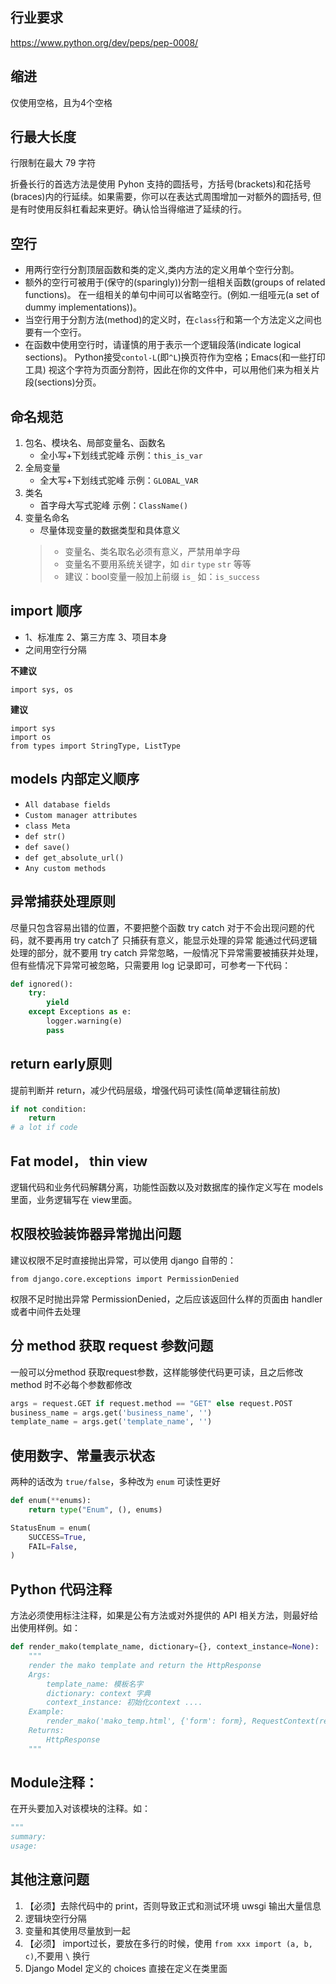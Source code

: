 
## 行业要求

https://www.python.org/dev/peps/pep-0008/

## 缩进

仅使用空格，且为4个空格

## 行最大长度

行限制在最大 79 字符

折叠长行的首选方法是使用 Pyhon 支持的圆括号，方括号(brackets)和花括号(braces)内的行延续。如果需要，你可以在表达式周围增加一对额外的圆括号, 但是有时使用反斜杠看起来更好。确认恰当得缩进了延续的行。

## 空行

+ 用两行空行分割顶层函数和类的定义,类内方法的定义用单个空行分割。
+ 额外的空行可被用于(保守的(sparingly))分割一组相关函数(groups of related functions)。 在一组相关的单句中间可以省略空行。(例如.一组哑元(a set of dummy implementations))。
+ 当空行用于分割方法(method)的定义时，在`class`行和第一个方法定义之间也要有一个空行。
+ 在函数中使用空行时，请谨慎的用于表示一个逻辑段落(indicate logical sections)。 Python接受`contol-L`(即`^L`)换页符作为空格；Emacs(和一些打印工具) 视这个字符为页面分割符，因此在你的文件中，可以用他们来为相关片段(sections)分页。
 

## 命名规范

1. 包名、模块名、局部变量名、函数名
    + 全小写+下划线式驼峰 示例：`this_is_var`
2. 全局变量
    + 全大写+下划线式驼峰 示例：`GLOBAL_VAR`
3. 类名
    + 首字母大写式驼峰 示例：`ClassName()`
4. 变量名命名
    + 尽量体现变量的数据类型和具体意义
    >+ 变量名、类名取名必须有意义，严禁用单字母
    >+ 变量名不要用系统关键字，如 `dir` `type` `str` 等等
    >+ 建议：bool变量一般加上前缀 `is_` 如：`is_success`

## import 顺序

+ 1、标准库   2、第三方库  3、项目本身
+ 之间用空行分隔


__不建议__

```
import sys, os
```

__建议__

```
import sys
import os
from types import StringType, ListType
```



## models 内部定义顺序

+ `All database fields`
+ `Custom manager attributes`
+ `class Meta`
+ `def str()`
+ `def save()`
+ `def get_absolute_url()`
+ `Any custom methods`

## 异常捕获处理原则

尽量只包含容易出错的位置，不要把整个函数 try catch
对于不会出现问题的代码，就不要再用 try catch了
只捕获有意义，能显示处理的异常
能通过代码逻辑处理的部分，就不要用 try catch
异常忽略，一般情况下异常需要被捕获并处理，但有些情况下异常可被忽略，只需要用 log 记录即可，可参考一下代码：

```py
def ignored():
    try:
        yield
    except Exceptions as e:
        logger.warning(e)
        pass
```

## return early原则

提前判断并 return，减少代码层级，增强代码可读性(简单逻辑往前放)

```py
if not condition:
    return
# a lot if code
```

## Fat model， thin view

逻辑代码和业务代码解耦分离，功能性函数以及对数据库的操作定义写在 models 里面，业务逻辑写在 view里面。

## 权限校验装饰器异常抛出问题

建议权限不足时直接抛出异常，可以使用 django 自带的：

`from django.core.exceptions import PermissionDenied`

权限不足时抛出异常 PermissionDenied，之后应该返回什么样的页面由 handler 或者中间件去处理


## 分 method 获取 request 参数问题

一般可以分method 获取request参数，这样能够使代码更可读，且之后修改 method 时不必每个参数都修改

```py
args = request.GET if request.method == "GET" else request.POST
business_name = args.get('business_name', '')
template_name = args.get('template_name', '')
```

## 使用数字、常量表示状态

两种的话改为 `true/false`，多种改为 `enum` 可读性更好

```py
def enum(**enums):
    return type("Enum", (), enums)

StatusEnum = enum(
    SUCCESS=True,
    FAIL=False,
)
```

## Python 代码注释

方法必须使用标注注释，如果是公有方法或对外提供的 API 相关方法，则最好给出使用样例。如：

```py
def render_mako(template_name, dictionary={}, context_instance=None):
    """
    render the mako template and return the HttpResponse
    Args:
        template_name: 模板名字
        dictionary: context 字典
        context_instance: 初始化context ....
    Example:
        render_mako('mako_temp.html', {'form': form}, RequestContext(request))
    Returns:
        HttpResponse
    """

```

## Module注释：

在开头要加入对该模块的注释。如：

```py
"""
summary: 
usage:
```


## 其他注意问题

1. 【必须】去除代码中的 print，否则导致正式和测试环境 uwsgi 输出大量信息
2. 逻辑块空行分隔
3. 变量和其使用尽量放到一起
4. 【必须】 import过长，要放在多行的时候，使用 `from xxx import (a, b, c)`,不要用 `\` 换行
5. Django Model 定义的 choices 直接在定义在类里面




